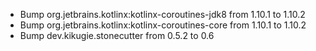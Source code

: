 - Bump org.jetbrains.kotlinx:kotlinx-coroutines-jdk8 from 1.10.1 to 1.10.2
- Bump org.jetbrains.kotlinx:kotlinx-coroutines-core from 1.10.1 to 1.10.2
- Bump dev.kikugie.stonecutter from 0.5.2 to 0.6

